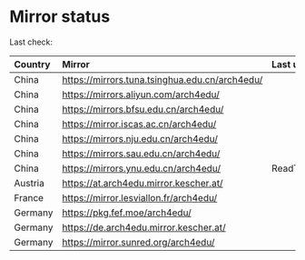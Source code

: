 <script src="./time.js"></script>
# Mirror status
Last check: <script type="text/javascript">localize(1684988447.0137336);</script>

|Country|Mirror|Last update|
|:------|:-----|:----------|
|China|https://mirrors.tuna.tsinghua.edu.cn/arch4edu/|<script type="text/javascript">localize(1684953140);</script>|
|China|https://mirrors.aliyun.com/arch4edu/|<script type="text/javascript">localize(1684953140);</script>|
|China|https://mirrors.bfsu.edu.cn/arch4edu/|<script type="text/javascript">localize(1684953140);</script>|
|China|https://mirror.iscas.ac.cn/arch4edu/|<script type="text/javascript">localize(1684953140);</script>|
|China|https://mirrors.nju.edu.cn/arch4edu/|<script type="text/javascript">localize(1684953140);</script>|
|China|https://mirrors.sau.edu.cn/arch4edu/|<script type="text/javascript">localize(1673850842);</script>|
|China|https://mirrors.ynu.edu.cn/arch4edu/|ReadTimeout|
|Austria|https://at.arch4edu.mirror.kescher.at/|<script type="text/javascript">localize(1684953140);</script>|
|France|https://mirror.lesviallon.fr/arch4edu/|<script type="text/javascript">localize(1684953140);</script>|
|Germany|https://pkg.fef.moe/arch4edu/|<script type="text/javascript">localize(1684953140);</script>|
|Germany|https://de.arch4edu.mirror.kescher.at/|<script type="text/javascript">localize(1684953140);</script>|
|Germany|https://mirror.sunred.org/arch4edu/|<script type="text/javascript">localize(1684953140);</script>|

<script src="./tablefilter/tablefilter.js"></script>
<script src="./table.js"></script>
